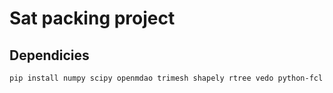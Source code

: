 # Sat packing project

## Dependicies
```bash
pip install numpy scipy openmdao trimesh shapely rtree vedo python-fcl vtk

```
